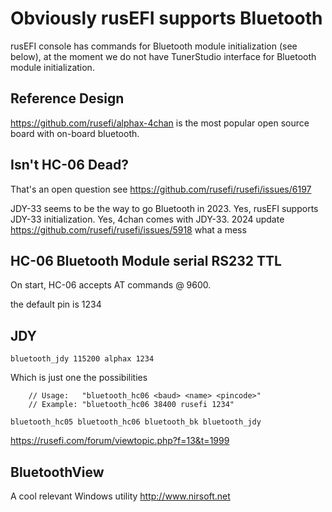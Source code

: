 # Obviously rusEFI supports Bluetooth

rusEFI console has commands for Bluetooth module initialization (see below), at the moment we do not have TunerStudio interface for Bluetooth module initialization.

## Reference Design

https://github.com/rusefi/alphax-4chan is the most popular open source board with on-board bluetooth.

## Isn't HC-06 Dead?

That's an open question see https://github.com/rusefi/rusefi/issues/6197

JDY-33 seems to be the way to go Bluetooth in 2023. Yes, rusEFI supports JDY-33 initialization. Yes, 4chan comes with JDY-33. 2024 update https://github.com/rusefi/rusefi/issues/5918 what a mess

## HC-06 Bluetooth Module serial RS232 TTL

On start, HC-06 accepts AT commands @ 9600.

the default pin is 1234

## JDY

``bluetooth_jdy 115200 alphax 1234``

Which is just one the possibilities

```
	// Usage:   "bluetooth_hc06 <baud> <name> <pincode>"
	// Example: "bluetooth_hc06 38400 rusefi 1234"

bluetooth_hc05 bluetooth_hc06 bluetooth_bk bluetooth_jdy

```

https://rusefi.com/forum/viewtopic.php?f=13&t=1999

## BluetoothView

A cool relevant Windows utility http://www.nirsoft.net
